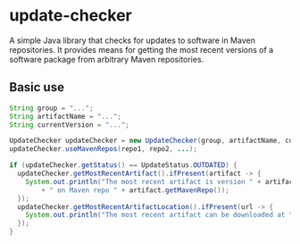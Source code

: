# update-checker

A simple Java library that checks for updates to software in Maven repositories.
It provides means for getting the most recent versions of a software package from arbitrary
Maven repositories.

## Basic use

```java
String group = "...";
String artifactName = "...";
String currentVersion = "...";

UpdateChecker updateChecker = new UpdateChecker(group, artifactName, currentVersion);
updateChecker.useMavenRepos(repo1, repo2, ...);

if (updateChecker.getStatus() == UpdateStatus.OUTDATED) {
  updateChecker.getMostRecentArtifact().ifPresent(artifact -> {
    System.out.println("The most recent artifact is version " + artifact.getVersion() 
        + " on Maven repo " + artifact.getMavenRepo());
  });
  updateChecker.getMostRecentArtifactLocation().ifPresent(url -> {
    System.out.println("The most recent artifact can be downloaded at " + url);
  });
}
```
